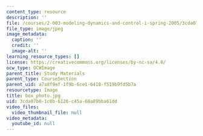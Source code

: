 ```yaml
---
content_type: resource
description: ''
file: /courses/2-003-modeling-dynamics-and-control-i-spring-2005/3cda07b01c0b6126c45a68a89bba61dd_box_photo.jpg
file_type: image/jpeg
image_metadata:
  caption: ''
  credit: ''
  image-alt: ''
learning_resource_types: []
license: https://creativecommons.org/licenses/by-nc-sa/4.0/
ocw_type: OCWImage
parent_title: Study Materials
parent_type: CourseSection
parent_uid: a7a8f9ef-1f9b-6ce1-6418-f519b9fd5b7a
resourcetype: Image
title: box_photo.jpg
uid: 3cda07b0-1c0b-6126-c45a-68a89bba61dd
video_files:
  video_thumbnail_file: null
video_metadata:
  youtube_id: null
---
```

